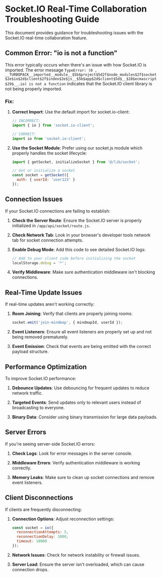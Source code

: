 # Socket.IO Real-Time Collaboration Troubleshooting Guide

This document provides guidance for troubleshooting issues with the Socket.IO real-time collaboration feature.

## Common Error: "io is not a function"

This error typically occurs when there's an issue with how Socket.IO is imported. The error message `TypeError: (0 , __TURBOPACK__imported__module__$5b$project$5d2f$node_modules$2f$socket$2e$io$2d$client$2f$index$2e$js__$5b$app$2d$client$5d$__$28$ecmascript$29$__.io) is not a function` indicates that the Socket.IO client library is not being properly imported.

### Fix:

1. **Correct Import**: Use the default import for socket.io-client:
   ```javascript
   // INCORRECT:
   import { io } from 'socket.io-client';
   
   // CORRECT:
   import io from 'socket.io-client';
   ```

2. **Use the Socket Module**: Prefer using our socket.js module which properly handles the socket lifecycle:
   ```javascript
   import { getSocket, initializeSocket } from '@/lib/socket';
   
   // Get or initialize a socket
   const socket = getSocket({
     auth: { userId: 'user123' }
   });
   ```

## Connection Issues

If your Socket.IO connections are failing to establish:

1. **Check the Server Route**: Ensure the Socket.IO server is properly initialized in `/app/api/socket/route.js`.

2. **Check Network Tab**: Look in your browser's developer tools network tab for socket connection attempts.

3. **Enable Debug Mode**: Add this code to see detailed Socket.IO logs:
   ```javascript
   // Add to your client code before initializing the socket
   localStorage.debug = '*';
   ```

4. **Verify Middleware**: Make sure authentication middleware isn't blocking connections.

## Real-Time Update Issues

If real-time updates aren't working correctly:

1. **Room Joining**: Verify that clients are properly joining rooms:
   ```javascript
   socket.emit('join-mindmap', { mindmapId, userId });
   ```

2. **Event Listeners**: Ensure all event listeners are properly set up and not being removed prematurely.

3. **Event Emission**: Check that events are being emitted with the correct payload structure.

## Performance Optimization

To improve Socket.IO performance:

1. **Debounce Updates**: Use debouncing for frequent updates to reduce network traffic.

2. **Targeted Events**: Send updates only to relevant users instead of broadcasting to everyone.

3. **Binary Data**: Consider using binary transmission for large data payloads.

## Server Errors

If you're seeing server-side Socket.IO errors:

1. **Check Logs**: Look for error messages in the server console.

2. **Middleware Errors**: Verify authentication middleware is working correctly.

3. **Memory Leaks**: Make sure to clean up socket connections and remove event listeners.

## Client Disconnections

If clients are frequently disconnecting:

1. **Connection Options**: Adjust reconnection settings:
   ```javascript
   const socket = io({
     reconnectionAttempts: 5,
     reconnectionDelay: 1000,
     timeout: 10000
   });
   ```

2. **Network Issues**: Check for network instability or firewall issues.

3. **Server Load**: Ensure the server isn't overloaded, which can cause connection drops.
